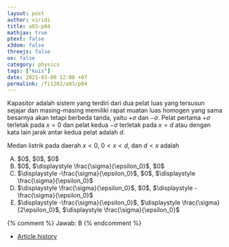 ```yaml
---
layout: post
author: viridi
title: a03-p04
mathjax: true
ptext: false
x3dom: false
threejs: false
oo: false
category: physics
tags: ["kuis"]
date: 2021-03-08 12:08 +07
permalink: /fi1202/a03/p04
---
```

Kapasitor adalah sistem yang terdiri dari dua pelat luas yang tersusun sejajar dan masing-masing memiliki rapat muatan luas homogen yang sama besarnya akan tetapi berbeda tanda, yaitu $+\sigma$ dan $-\sigma$. Pelat pertama $+\sigma$ terletak pada $x = 0$ dan pelat kedua $-\sigma$ terletak pada $x = d$ atau dengan kata lain jarak antar kedua pelat adalah $d$.

Medan listrik pada daerah $x < 0$, $0 < x < d$, dan $d < x$ adalah

<ol type="A">
<li>$0$, $0$, $0$</li>
<li>$0$, $\displaystyle \frac{\sigma}{\epsilon_0}$, $0$</li>
<li>$\displaystyle -\frac{\sigma}{\epsilon_0}$, $0$, $\displaystyle \frac{\sigma}{\epsilon_0}$</li>
<li>$\displaystyle \frac{\sigma}{\epsilon_0}$, $0$, $\displaystyle -\frac{\sigma}{\epsilon_0}$</li>
<li>$\displaystyle -\frac{\sigma}{\epsilon_0}$, $\displaystyle \frac{\sigma}{2\epsilon_0}$, $\displaystyle \frac{\sigma}{\epsilon_0}$</li>
</ol>

{% comment %}
Jawab: B
{% endcomment %}

+ [Article history](https://github.com/butiran/butiran.github.io/commits/master/_posts/fi1202/a03/2021-03-08-p01.md)
